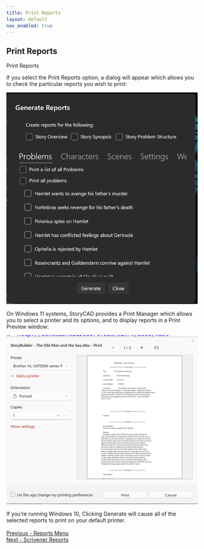 ```yaml
---
title: Print Reports
layout: default
nav_enabled: true
---
```

## Print Reports ##
Print Reports

If you select the Print Reports option, a dialog will appear which allows you to check the particular reports you wish to print:

![](Generate-Reports-Dialog.png)


On Windows 11 systems, StoryCAD provides a Print Manager which allows you to select a printer and its options, and to display reports in a Print Preview window:

![](Print-Manager.png)


If you’re running Windows 10, Clicking Generate will cause all of the selected reports to print on your default printer.
 <br/>
 <br/>
[Previous - Reports Menu](Reports_Menu.md) <br/>
[Next - Scrivener Reports](Scrivener_Reports.md) <br/>
